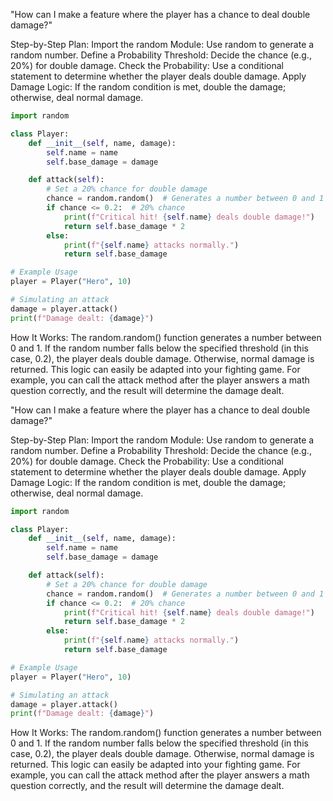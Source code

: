 "How can I make a feature where the player has a chance to deal double damage?"

Step-by-Step Plan:
Import the random Module: Use random to generate a random number.
Define a Probability Threshold: Decide the chance (e.g., 20%) for double damage.
Check the Probability: Use a conditional statement to determine whether the player deals double damage.
Apply Damage Logic: If the random condition is met, double the damage; otherwise, deal normal damage.

```python
import random

class Player:
    def __init__(self, name, damage):
        self.name = name
        self.base_damage = damage

    def attack(self):
        # Set a 20% chance for double damage
        chance = random.random()  # Generates a number between 0 and 1
        if chance <= 0.2:  # 20% chance
            print(f"Critical hit! {self.name} deals double damage!")
            return self.base_damage * 2
        else:
            print(f"{self.name} attacks normally.")
            return self.base_damage

# Example Usage
player = Player("Hero", 10)

# Simulating an attack
damage = player.attack()
print(f"Damage dealt: {damage}")
```

How It Works:
The random.random() function generates a number between 0 and 1.
If the random number falls below the specified threshold (in this case, 0.2), the player deals double damage.
Otherwise, normal damage is returned.
This logic can easily be adapted into your fighting game. For example, you can call the attack method after the player answers a math question correctly, and the result will determine the damage dealt.

"How can I make a feature where the player has a chance to deal double damage?"

Step-by-Step Plan:
Import the random Module: Use random to generate a random number.
Define a Probability Threshold: Decide the chance (e.g., 20%) for double damage.
Check the Probability: Use a conditional statement to determine whether the player deals double damage.
Apply Damage Logic: If the random condition is met, double the damage; otherwise, deal normal damage.

```python
import random

class Player:
    def __init__(self, name, damage):
        self.name = name
        self.base_damage = damage

    def attack(self):
        # Set a 20% chance for double damage
        chance = random.random()  # Generates a number between 0 and 1
        if chance <= 0.2:  # 20% chance
            print(f"Critical hit! {self.name} deals double damage!")
            return self.base_damage * 2
        else:
            print(f"{self.name} attacks normally.")
            return self.base_damage

# Example Usage
player = Player("Hero", 10)

# Simulating an attack
damage = player.attack()
print(f"Damage dealt: {damage}")
```

How It Works:
The random.random() function generates a number between 0 and 1.
If the random number falls below the specified threshold (in this case, 0.2), the player deals double damage.
Otherwise, normal damage is returned.
This logic can easily be adapted into your fighting game. For example, you can call the attack method after the player answers a math question correctly, and the result will determine the damage dealt.